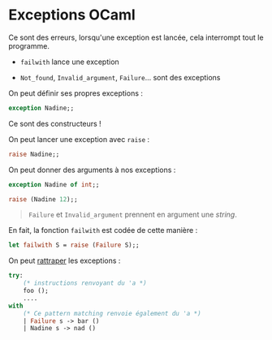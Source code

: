 # Exceptions OCaml

Ce sont des erreurs, lorsqu'une exception est lancée, cela interrompt tout le programme.

* `failwith` lance une exception

* `Not_found`, `Invalid_argument`, `Failure`... sont des exceptions

On peut définir ses propres exceptions :

```ocaml
exception Nadine;;
```

Ce sont des constructeurs !

On peut lancer une exception avec `raise` :

```ocaml
raise Nadine;;
```

On peut donner des arguments à nos exceptions :

```ocaml
exception Nadine of int;;

raise (Nadine 12);;
```

> `Failure` et `Invalid_argument` prennent en argument une *string*.

En fait, la fonction `failwith` est codée de cette manière :

```ocaml
let failwith S = raise (Failure S);;
```

On peut <u>rattraper</u> les exceptions :

```ocaml
try:
    (* instructions renvoyant du 'a *)
    foo ();
    ....
with
    (* Ce pattern matching renvoie également du 'a *)
    | Failure s -> bar ()
    | Nadine s -> nad ()
```
